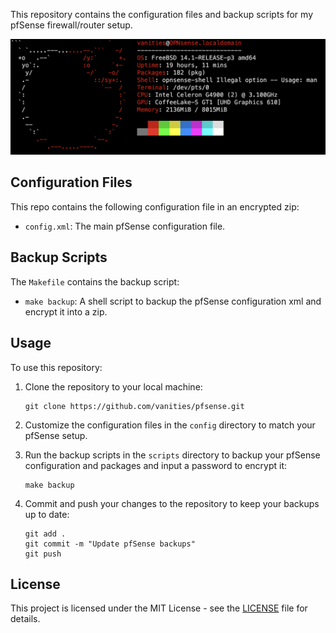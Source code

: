 This repository contains the configuration files and backup scripts for my pfSense firewall/router setup.


![neofetch](assets/neofetch.png)

## Configuration Files

This repo contains the following configuration file in an encrypted zip:

- `config.xml`: The main pfSense configuration file.

## Backup Scripts

The `Makefile` contains the backup script:

- `make backup`: A shell script to backup the pfSense configuration xml and encrypt it into a zip.

## Usage

To use this repository:

1. Clone the repository to your local machine:
   ```
   git clone https://github.com/vanities/pfsense.git
   ```

2. Customize the configuration files in the `config` directory to match your pfSense setup.

3. Run the backup scripts in the `scripts` directory to backup your pfSense configuration and packages and input a password to encrypt it:
   ```
   make backup
   ```

4. Commit and push your changes to the repository to keep your backups up to date:
   ```
   git add .
   git commit -m "Update pfSense backups"
   git push
   ```

## License

This project is licensed under the MIT License - see the [LICENSE](LICENSE) file for details.
